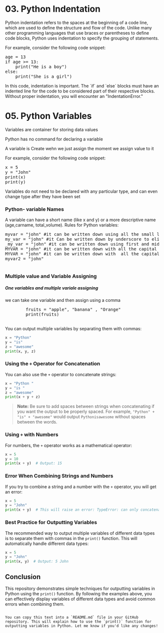 <h1> 03. Python Indentation </h1>
<p>Python indentation refers to the spaces at the beginning of a code line, which are used to define the structure and flow of the code. Unlike many other programming languages that use braces or parentheses to define code blocks, Python uses indentation to specify the grouping of statements. </p>

<p>For example, consider the following code snippet:</p>

<pre>
age = 13
if age >= 13:
    print("He is a boy")
else:
    print("She is a girl")
</pre>

<p>In this code, indentation is important. The `if` and `else` blocks must have an indented line for the code to be considered part of their respective blocks. Without proper indentation, you will encounter an "IndentationError." </p>

<h1> 05. Python Variables </h1>
<p>Variables are container for storing data values </p>
<p>Python has no command for declaring a variable</p>
<p> A variable is Create  wehn we  just assign the moment we assign value to it <p/>
<p>For example, consider the following code snippet:</p>

<pre>
x = 5
y = "John"
print(x)
print(y)
</pre>

<p>Variables do not need to be declared with any particular type, and can even change type after they have been set </p>

<h3> Python- variable Names</h3>

<p> A variable can have a short name (like x and y) or a more descriptive name (age,carname, total_volume). Rules for Python variables: 

<pre>
myvar = "john" #it can be written down using all the small letter
my_var = "john" #it Can be written down by underscore to eliminate the gap
_my_var = "john" #it can be written down using first and middle underscore
MYVAR = "john" #it can be written down with all the capital letter 
MYVAR = "john" #it can be written down with  all the capital letter
myvar2 = "john"
    </pre>
<h3>Multiple value and Variable Assigning </h3>
    <h5>One variables and multiple variale assigning </h5>
    <p> we can take one variable and then assign using a comma </p>
    <pre>
        fruits = "apple", "banana" , "Orange"
        print(fruits)
    </pre>

You can output multiple variables by separating them with commas:

```python
x = "Python"
y = "is"
z = "awesome"
print(x, y, z)
```

### Using the `+` Operator for Concatenation

You can also use the `+` operator to concatenate strings:

```python
x = "Python "
y = "is "
z = "awesome"
print(x + y + z)
```

> **Note:** Be sure to add spaces between strings when concatenating if you want the output to be properly spaced. For example, `"Python" + "is" + "awesome"` would output `Pythonisawesome` without spaces between the words.

### Using `+` with Numbers

For numbers, the `+` operator works as a mathematical operator:

```python
x = 5
y = 10
print(x + y)  # Output: 15
```

### Error When Combining Strings and Numbers

If you try to combine a string and a number with the `+` operator, you will get an error:

```python
x = 5
y = "John"
print(x + y)  # This will raise an error: TypeError: can only concatenate str (not "int") to str
```

### Best Practice for Outputting Variables

The recommended way to output multiple variables of different data types is to separate them with commas in the `print()` function. This will automatically handle different data types:

```python
x = 5
y = "John"
print(x, y)  # Output: 5 John
```

## Conclusion

This repository demonstrates simple techniques for outputting variables in Python using the `print()` function. By following the examples above, you can effectively display variables of different data types and avoid common errors when combining them.
```

You can copy this text into a `README.md` file in your GitHub repository. This will explain how to use the `print()` function for outputting variables in Python. Let me know if you'd like any changes!

